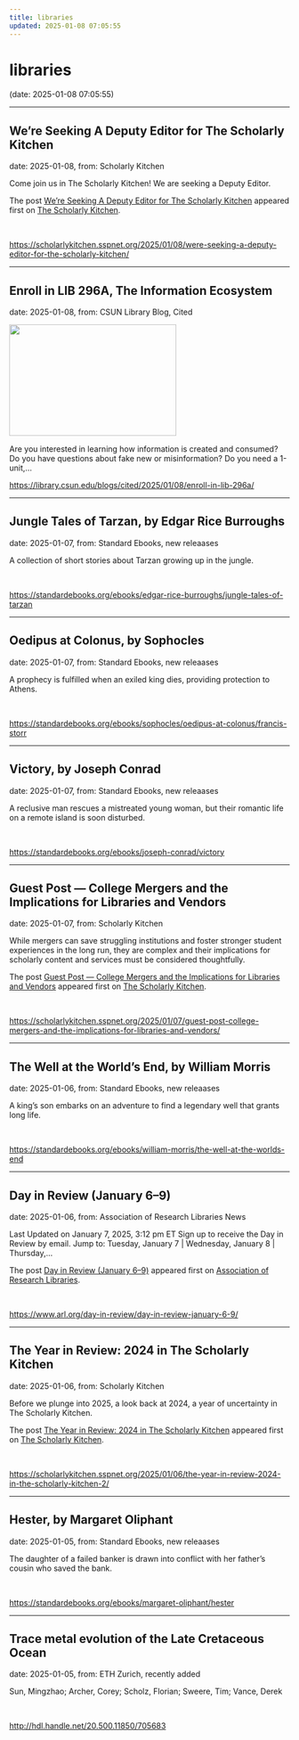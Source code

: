 ```yaml
---
title: libraries
updated: 2025-01-08 07:05:55
---
```


# libraries

(date: 2025-01-08 07:05:55)

---

## We’re Seeking A Deputy Editor for The Scholarly Kitchen

date: 2025-01-08, from: Scholarly Kitchen

<p>Come join us in The Scholarly Kitchen! We are seeking a Deputy Editor.</p>
<p>The post <a href="https://scholarlykitchen.sspnet.org/2025/01/08/were-seeking-a-deputy-editor-for-the-scholarly-kitchen/">We&#8217;re Seeking A Deputy Editor for The Scholarly Kitchen</a> appeared first on <a href="https://scholarlykitchen.sspnet.org">The Scholarly Kitchen</a>.</p>
 

<br> 

<https://scholarlykitchen.sspnet.org/2025/01/08/were-seeking-a-deputy-editor-for-the-scholarly-kitchen/>

---

## Enroll in LIB 296A, The Information Ecosystem

date: 2025-01-08, from: CSUN Library Blog, Cited

<div><img width="300" height="200" src="https://library.csun.edu/blogs/cited/wp-content/uploads/sites/4/2025/01/LIB296A-900-x-600-px-300x200.png" class="attachment-medium size-medium wp-post-image" alt="" style="margin-bottom: 15px;" decoding="async" fetchpriority="high" srcset="https://library.csun.edu/blogs/cited/wp-content/uploads/sites/4/2025/01/LIB296A-900-x-600-px-300x200.png 300w, https://library.csun.edu/blogs/cited/wp-content/uploads/sites/4/2025/01/LIB296A-900-x-600-px-768x512.png 768w, https://library.csun.edu/blogs/cited/wp-content/uploads/sites/4/2025/01/LIB296A-900-x-600-px.png 900w" sizes="(max-width: 300px) 100vw, 300px" /></div>Are you interested in learning how information is created and consumed? Do you have questions about fake new or misinformation? Do you need a 1-unit,&#8230; 

<br> 

<https://library.csun.edu/blogs/cited/2025/01/08/enroll-in-lib-296a/>

---

## Jungle Tales of Tarzan, by Edgar Rice Burroughs

date: 2025-01-07, from: Standard Ebooks, new releaases

A collection of short stories about Tarzan growing up in the jungle. 

<br> 

<https://standardebooks.org/ebooks/edgar-rice-burroughs/jungle-tales-of-tarzan>

---

## Oedipus at Colonus, by Sophocles

date: 2025-01-07, from: Standard Ebooks, new releaases

A prophecy is fulfilled when an exiled king dies, providing protection to Athens. 

<br> 

<https://standardebooks.org/ebooks/sophocles/oedipus-at-colonus/francis-storr>

---

## Victory, by Joseph Conrad

date: 2025-01-07, from: Standard Ebooks, new releaases

A reclusive man rescues a mistreated young woman, but their romantic life on a remote island is soon disturbed. 

<br> 

<https://standardebooks.org/ebooks/joseph-conrad/victory>

---

## Guest Post — College Mergers and the Implications for Libraries and Vendors

date: 2025-01-07, from: Scholarly Kitchen

<p>While mergers can save struggling institutions and foster stronger student experiences in the long run, they are complex and their implications for scholarly content and services must be considered thoughtfully.</p>
<p>The post <a href="https://scholarlykitchen.sspnet.org/2025/01/07/guest-post-college-mergers-and-the-implications-for-libraries-and-vendors/">Guest Post &#8212; College Mergers and the Implications for Libraries and Vendors</a> appeared first on <a href="https://scholarlykitchen.sspnet.org">The Scholarly Kitchen</a>.</p>
 

<br> 

<https://scholarlykitchen.sspnet.org/2025/01/07/guest-post-college-mergers-and-the-implications-for-libraries-and-vendors/>

---

## The Well at the World’s End, by William Morris

date: 2025-01-06, from: Standard Ebooks, new releaases

A king’s son embarks on an adventure to find a legendary well that grants long life. 

<br> 

<https://standardebooks.org/ebooks/william-morris/the-well-at-the-worlds-end>

---

## Day in Review (January 6–9)

date: 2025-01-06, from: Association of Research Libraries News

<p>Last Updated on January 7, 2025, 3:12 pm ET Sign up to receive the Day in Review by email. Jump to: Tuesday, January 7 &#124; Wednesday, January 8 &#124; Thursday,...</p>
<p>The post <a href="https://www.arl.org/day-in-review/day-in-review-january-6-9/">Day in Review (January 6–9)</a> appeared first on <a href="https://www.arl.org">Association of Research Libraries</a>.</p>
 

<br> 

<https://www.arl.org/day-in-review/day-in-review-january-6-9/>

---

## The Year in Review: 2024 in The Scholarly Kitchen

date: 2025-01-06, from: Scholarly Kitchen

<p>Before we plunge into 2025, a look back at 2024, a year of uncertainty in The Scholarly Kitchen.</p>
<p>The post <a href="https://scholarlykitchen.sspnet.org/2025/01/06/the-year-in-review-2024-in-the-scholarly-kitchen-2/">The Year in Review: 2024 in The Scholarly Kitchen</a> appeared first on <a href="https://scholarlykitchen.sspnet.org">The Scholarly Kitchen</a>.</p>
 

<br> 

<https://scholarlykitchen.sspnet.org/2025/01/06/the-year-in-review-2024-in-the-scholarly-kitchen-2/>

---

## Hester, by Margaret Oliphant

date: 2025-01-05, from: Standard Ebooks, new releaases

The daughter of a failed banker is drawn into conflict with her father’s cousin who saved the bank. 

<br> 

<https://standardebooks.org/ebooks/margaret-oliphant/hester>

---

## Trace metal evolution of the Late Cretaceous Ocean

date: 2025-01-05, from: ETH Zurich, recently added

Sun, Mingzhao; Archer, Corey; Scholz, Florian; Sweere, Tim; Vance, Derek 

<br> 

<http://hdl.handle.net/20.500.11850/705683>

